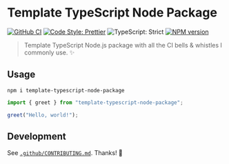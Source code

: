 # Template TypeScript Node Package

[![GitHub CI](https://github.com/JoshuaKGoldberg/template-typescript-node-package/actions/workflows/build.yml/badge.svg)](https://github.com/JoshuaKGoldberg/template-typescript-node-package/actions/workflows/build.yml)
[![Code Style: Prettier](https://img.shields.io/badge/code_style-prettier-brightgreen.svg)](https://prettier.io)
![TypeScript: Strict](https://img.shields.io/badge/typescript-strict-brightgreen.svg)
[![NPM version](https://badge.fury.io/js/template-typescript-node-package.svg)](http://badge.fury.io/js/template-typescript-node-package)

> Template TypeScript Node.js package with all the CI bells & whistles I commonly use. ✨

## Usage

```shell
npm i template-typescript-node-package
```

```ts
import { greet } from "template-typescript-node-package";

greet("Hello, world!");
```

## Development

See [`.github/CONTRIBUTING.md`](./.github/CONTRIBUTING.md).
Thanks! 💖
